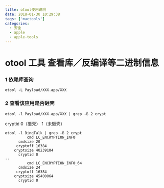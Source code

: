 ```yaml
---
title: otool使用说明
date: 2018-01-30 10:29:38
tags: ['mactools']
categories:
  - 安全
  - apple
  - apple-tools
---
```



# otool 工具 查看库／反编译等二进制信息

### 1 依赖库查询
```otool -L Payload/XXX.app/XXX```
### 2 查看该应用是否砸壳
```otool -l Payload/XXX.app/XXX | grep -B 2 crypt ```

cryptid 0（砸壳） 1（未砸壳）
```
otool -l DingTalk | grep -B 2 crypt
          cmd LC_ENCRYPTION_INFO
      cmdsize 20
     cryptoff 16384
    cryptsize 40239104
      cryptid 0
--
          cmd LC_ENCRYPTION_INFO_64
      cmdsize 24
     cryptoff 16384
    cryptsize 45400064
      cryptid 0
```


